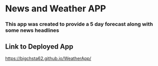# News and Weather APP

### This app was created to provide a 5 day forecast along with some news headlines

## Link to Deployed App
https://bigchsta62.github.io/WeatherApp/